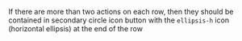 If there are more than two actions on each row, then they should be contained in secondary circle icon button with the `ellipsis-h` icon (horizontal ellipsis) at the end of the row